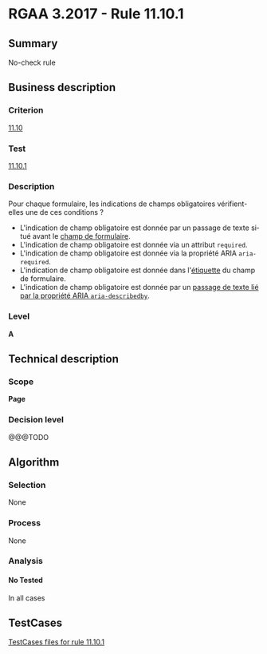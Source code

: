# RGAA 3.2017 - Rule 11.10.1

## Summary
No-check rule


## Business description

### Criterion
[11.10](http://references.modernisation.gouv.fr/rgaa-accessibilite/criteres.html#crit-11-10)

### Test
[11.10.1](http://references.modernisation.gouv.fr/rgaa-accessibilite/criteres.html#test-11-10-1)

### Description
<div lang="fr">Pour chaque formulaire, les indications de champs obligatoires v&#xE9;rifient-elles une de ces conditions&nbsp;? <ul><li>L'indication de champ obligatoire est donn&#xE9;e par un passage de texte situ&#xE9; avant le <a href="http://references.modernisation.gouv.fr/rgaa-accessibilite/glossaire.html#champ-de-saisie-de-formulaire">champ de formulaire</a>.</li> <li>L'indication de champ obligatoire est donn&#xE9;e via un attribut <code lang="en">required</code>.</li> <li>L'indication de champ obligatoire est donn&#xE9;e via la propri&#xE9;t&#xE9; ARIA <code lang="en">aria-required</code>.</li> <li>L'indication de champ obligatoire est donn&#xE9;e dans l'<a href="http://references.modernisation.gouv.fr/rgaa-accessibilite/glossaire.html#tiquette-de-champs-de-formulaire">&#xE9;tiquette</a> du champ de formulaire.</li> <li>L'indication de champ obligatoire est donn&#xE9;e par un <a href="http://references.modernisation.gouv.fr/rgaa-accessibilite/glossaire.html#passage-texte-aria">passage de texte li&#xE9; par la propri&#xE9;t&#xE9; ARIA <code lang="en">aria-describedby</code></a>.</li> </ul></div>

### Level
**A**


## Technical description

### Scope
**Page**

### Decision level
@@@TODO


## Algorithm

### Selection
None

### Process
None

### Analysis

#### No Tested
In all cases


##  TestCases

[TestCases files for rule 11.10.1](https://github.com/Asqatasun/Asqatasun/tree/develop/rules/rules-rgaa3.2017/src/test/resources/testcases/rgaa32017/Rgaa32017Rule111001/)


